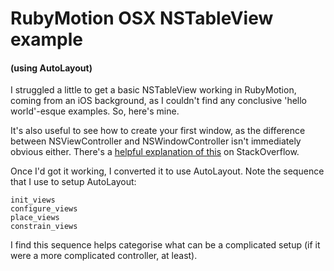 # RubyMotion OSX NSTableView example 
#### (using AutoLayout)

I struggled a little to get a basic NSTableView working in RubyMotion, coming from an iOS background, as I couldn't find any conclusive 'hello world'-esque examples. So, here's mine.

It's also useful to see how to create your first window, as the difference between NSViewController and NSWindowController isn't immediately obvious either. There's a [helpful explanation of this](http://stackoverflow.com/a/10128268/349364) on StackOverflow.

Once I'd got it working, I converted it to use AutoLayout. Note the sequence that I use to setup AutoLayout: 

    init_views
    configure_views
    place_views
    constrain_views
    
I find this sequence helps categorise what can be a complicated setup (if it were a more complicated controller, at least).